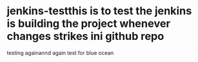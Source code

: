 # jenkins-testthis is to test the jenkins is building the project whenever changes strikes ini github repo
testing againannd again
test for blue ocean
